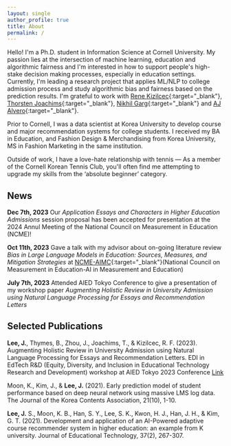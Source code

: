 ```yaml
---
layout: single
author_profile: true
title: About
permalink: /
---
```


Hello! I'm a Ph.D. student in Information Science at Cornell University. My passion lies at the intersection of machine learning, education and algorithmic fairness and I'm interested in how to support people's high-stake decision making processes, especially in education settings. Currently, I'm leading a research project that applies ML/NLP to college admission process and study algorithmic bias and fairness based on the prediction results. I'm grateful to work with [Rene Kizilcec](https://rene.kizilcec.com){:target="_blank"}, [Thorsten Joachims](https://www.cs.cornell.edu/people/tj){:target="_blank"}, [Nikhil Garg](https://gargnikhil.com){:target="_blank"} and [AJ Alvero](https://ajalvero.com){:target="_blank"}.  

Prior to Cornell, I was a data scientist at Korea University to develop course and major recommendation systems for college students. I received my BA in Education, and Fashion Design & Merchandising from Korea University, MS in Fashion Marketing in the same institution. 

Outside of work, I have a love-hate relationship with tennis — As a member of the Cornell Korean Tennis Club, you'll often find me attempting to upgrade my skills from the ‘absolute beginner’ category. 

## News 
**Dec 7th, 2023** Our *Application Essays and Characters in Higher Education Admissions* session proposal has been accepted for presentation at the 2024 Annul Meeting of the National Council on Measurement in Education (NCME)! 

**Oct 11th, 2023** Gave a talk with my advisor about on-going literature review *Bias in Large Language Models in Education:
Sources, Measures, and Mitigation Strategies* at [NCME-AIMC](https://www.ncme-aime.org/){:target="_blank"}(National Council on Measurement in Education-AI in Measurement and Education) 

**July 7th, 2023** Attended AIED Tokyo Conference to give a presentation of my workshop paper *Augmenting Holistic Review in University Admission using Natural Language Processing for Essays and Recommendation Letters*

## Selected Publications
**Lee, J.**, Thymes, B., Zhou, J., Joachims, T., & Kizilcec, R. F. (2023). Augmenting Holistic Review in University Admission using Natural Language Processing for Essays and Recommendation Letters. EDI in EdTech R&D (Equity, Diversity, and Inclusion in Educational Technology Research and Development) workshop at AIED Tokyo 2023 Conference [Link](https://ui.adsabs.harvard.edu/abs/2023arXiv230617575L/abstract)

Moon, K., Kim, J., & **Lee, J.** (2021). Early prediction model of student performance based on deep neural network using massive LMS log data. The Journal of the Korea Contents Association, 21(10), 1-10.

**Lee, J.** S., Moon, K. B., Han, S. Y., Lee, S. K., Kwon, H. J., Han, J. H., & Kim, G. T. (2021). Development and application of an AI-Powered adaptive course recommender system in higher education: an example from K university. Journal of Educational Technology, 37(2), 267-307.
